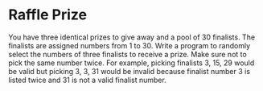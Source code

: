 # Raffle Prize

You have three identical prizes to give away and a pool of 30 finalists. The finalists
are assigned numbers from 1 to 30. Write a program to randomly select the numbers of three finalists to receive a prize. Make sure not to pick the same number
twice. For example, picking finalists 3, 15, 29 would be valid but picking 3, 3, 31
would be invalid because finalist number 3 is listed twice and 31 is not a valid
finalist number. 

